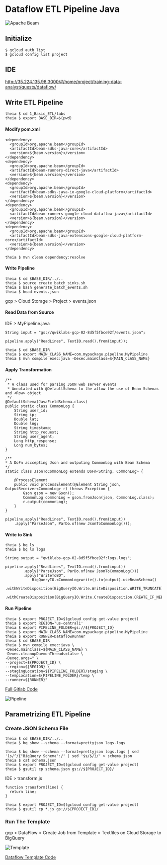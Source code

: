 # Dataflow ETL Pipeline Java

![Apache Beam](../../../img/gcp_dataflow_62.jpg)

## Initialize

    $ gcloud auth list
    $ gcloud config list project
    
## IDE

http://35.224.135.98:3000/#/home/project/training-data-analyst/quests/dataflow/

## Write ETL Pipeline

    theia $ cd 1_Basic_ETL/labs
    theia $ export BASE_DIR=$(pwd)

#### Modify pom.xml

    <dependency>
      <groupId>org.apache.beam</groupId>
      <artifactId>beam-sdks-java-core</artifactId>
      <version>${beam.version}</version>
    </dependency>
    <dependency>
      <groupId>org.apache.beam</groupId>
      <artifactId>beam-runners-direct-java</artifactId>
      <version>${beam.version}</version>
    </dependency>
    <dependency>
      <groupId>org.apache.beam</groupId>
      <artifactId>beam-sdks-java-io-google-cloud-platform</artifactId>
      <version>${beam.version}</version>
    </dependency>
    <dependency>
      <groupId>org.apache.beam</groupId>
      <artifactId>beam-runners-google-cloud-dataflow-java</artifactId>
      <version>${beam.version}</version>
    </dependency>
    <dependency>
      <groupId>org.apache.beam</groupId>
      <artifactId>beam-sdks-java-extensions-google-cloud-platform-core</artifactId>
      <version>${beam.version}</version>
    </dependency>
    
    theia $ mvn clean dependency:resolve
    
#### Write Pipeline

    theia $ cd $BASE_DIR/../..
    theia $ source create_batch_sinks.sh
    theia $ bash generate_batch_events.sh
    theia $ head events.json

gcp > Cloud Storage > Project > events.json

#### Read Data from Source

IDE > MyPipeline.java

    String input = "gs://qwiklabs-gcp-02-8d5f5fbce92f/events.json";
    
    pipeline.apply("ReadLines", TextIO.read().from(input));

    theia $ cd $BASE_DIR
    theia $ export MAIN_CLASS_NAME=com.mypackage.pipeline.MyPipeline
    theia $ mvn compile exec:java -Dexec.mainClass=${MAIN_CLASS_NAME}
    
#### Apply Transformation

    /**
     * A class used for parsing JSON web server events
     * Annotated with @DefaultSchema to the allow the use of Beam Schemas and <Row> object
     */
    @DefaultSchema(JavaFieldSchema.class)
    public static class CommonLog {
        String user_id;
        String ip;
        Double lat;
        Double lng;
        String timestamp;
        String http_request;
        String user_agent;
        Long http_response;
        Long num_bytes;
    }

    /**
    * A DoFn acccepting Json and outputing CommonLog with Beam Schema
    */
    static class JsonToCommonLog extends DoFn<String, CommonLog> {

        @ProcessElement
        public void processElement(@Element String json, OutputReceiver<CommonLog> r) throws Exception {
            Gson gson = new Gson();
            CommonLog commonLog = gson.fromJson(json, CommonLog.class);
            r.output(commonLog);
        }
    }
    
    pipeline.apply("ReadLines", TextIO.read().from(input))
        .apply("ParseJson", ParDo.of(new JsonToCommonLog()));
        
#### Write to Sink

    theia $ bq ls
    theia $ bq ls logs
    
    String output = "qwiklabs-gcp-02-8d5f5fbce92f:logs.logs";
    
    pipeline.apply("ReadLines", TextIO.read().from(input))
            .apply("ParseJson", ParDo.of(new JsonToCommonLog()))
            .apply("WriteToBQ",
                BigQueryIO.<CommonLog>write().to(output).useBeamSchema()
                        .withWriteDisposition(BigQueryIO.Write.WriteDisposition.WRITE_TRUNCATE)
                        .withCreateDisposition(BigQueryIO.Write.CreateDisposition.CREATE_IF_NEEDED));

#### Run Pipeline

    theia $ export PROJECT_ID=$(gcloud config get-value project)
    theia $ export REGION='us-central1'
    theia $ export PIPELINE_FOLDER=gs://${PROJECT_ID}
    theia $ export MAIN_CLASS_NAME=com.mypackage.pipeline.MyPipeline
    theia $ export RUNNER=DataflowRunner
    theia $ cd $BASE_DIR
    theia $ mvn compile exec:java \
    -Dexec.mainClass=${MAIN_CLASS_NAME} \
    -Dexec.cleanupDaemonThreads=false \
    -Dexec.args=" \
    --project=${PROJECT_ID} \
    --region=${REGION} \
    --stagingLocation=${PIPELINE_FOLDER}/staging \
    --tempLocation=${PIPELINE_FOLDER}/temp \
    --runner=${RUNNER}" 

[Full Gitlab Code](https://github.com/GoogleCloudPlatform/training-data-analyst/blob/master/quests/dataflow/1_Basic_ETL/solution/src/main/java/com/mypackage/pipeline/MyPipeline.java)

![Pipeline](../../../img/gcp_dataflow_63.jpg)

## Parametrizing ETL Pipeline

### Create JSON Schema File

    theia $ cd $BASE_DIR/../..
    theia $ bq show --schema --format=prettyjson logs.logs
    
    theia $ bq show --schema --format=prettyjson logs.logs | sed '1s/^/{"BigQuery Schema":/' | sed '$s/$/}/' > schema.json
    theia $ cat schema.json
    theia $ export PROJECT_ID=$(gcloud config get-value project)
    theia $ gsutil cp schema.json gs://${PROJECT_ID}/
    
IDE > transform.js

    function transform(line) {
      return line;
    }
    
    theia $ export PROJECT_ID=$(gcloud config get-value project)
    theia $ gsutil cp *.js gs://${PROJECT_ID}/
    
### Run The Template

gcp > DataFlow > Create Job from Template > Textfiles on Cloud Storage to BigQuery  

![Template](../../../img/gcp_dataflow_64.jpg)

[Dataflow Template Code](https://github.com/GoogleCloudPlatform/DataflowTemplates/blob/master/src/main/java/com/google/cloud/teleport/templates/TextIOToBigQuery.java)

